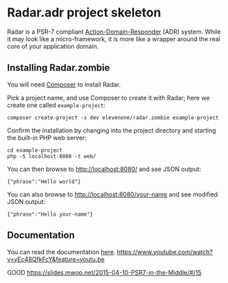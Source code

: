 # Radar.adr project skeleton

Radar is a PSR-7 compliant [Action-Domain-Responder](http://pmjones.io/adr)
(ADR) system. While it may look like a micro-framework, it is more like a
wrapper around the real core of your application domain.

## Installing Radar.zombie

You will need [Composer](https://getcomposer.org) to install Radar.

Pick a project name, and use Composer to create it with Radar; here we create
one called `example-project`:

    composer create-project -s dev elevenone/radar.zombie example-project

Confirm the installation by changing into the project directory and starting the
built-in PHP web server:

    cd example-project
    php -S localhost:8080 -t web/

You can then browse to <http://localhost:8080/> and see JSON output:

    {"phrase":"Hello world"}

You can also browse to <http://localhost:8080/your-name> and see modified JSON output:

    {"phrase":"Hello your-name"}

## Documentation

You can read the documentation [here](docs/index.md).
https://www.youtube.com/watch?v=yEc48QfkFcY&feature=youtu.be



GOOD
https://slides.mwop.net/2015-04-10-PSR7-in-the-Middle/#/15